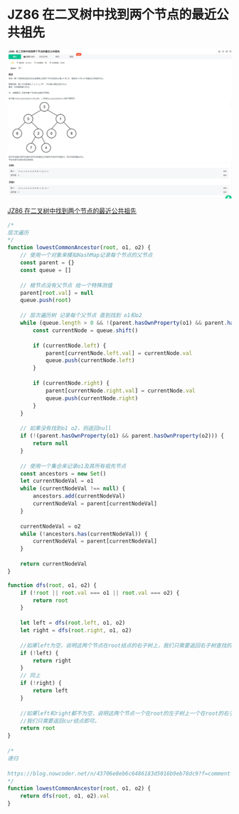 # JZ86 在二叉树中找到两个节点的最近公共祖先

![1](./img/JZ86%20在二叉树中找到两个节点的最近公共祖先%201.jpg)
![2](./img/JZ86%20在二叉树中找到两个节点的最近公共祖先%202.jpg)

[JZ86 在二叉树中找到两个节点的最近公共祖先](https://www.nowcoder.com/practice/e0cc33a83afe4530bcec46eba3325116?tpId=13&tqId=1024325&ru=/exam/oj/ta&qru=/ta/coding-interviews/question-ranking&sourceUrl=%2Fexam%2Foj%2Fta%3FtpId%3D13)

```js
/* 
层次遍历
*/
function lowestCommonAncestor(root, o1, o2) {
	// 使用一个对象来模拟HashMap记录每个节点的父节点
	const parent = {}
	const queue = []

	// 根节点没有父节点 给一个特殊测值
	parent[root.val] = null
	queue.push(root)

	// 层次遍历树 记录每个父节点 直到找到 o1和o2
	while (queue.length > 0 && !(parent.hasOwnProperty(o1) && parent.hasOwnProperty(o2))) {
		const currentNode = queue.shift()

		if (currentNode.left) {
			parent[currentNode.left.val] = currentNode.val
			queue.push(currentNode.left)
		}

		if (currentNode.right) {
			parent[currentNode.right.val] = currentNode.val
			queue.push(currentNode.right)
		}
	}

	// 如果没有找到o1 o2，则返回null
	if (!(parent.hasOwnProperty(o1) && parent.hasOwnProperty(o2))) {
		return null
	}

	// 使用一个集合来记录o1及其所有祖先节点
	const ancestors = new Set()
	let currentNodeVal = o1
	while (currentNodeVal !== null) {
		ancestors.add(currentNodeVal)
		currentNodeVal = parent[currentNodeVal]
	}

	currentNodeVal = o2
	while (!ancestors.has(currentNodeVal)) {
		currentNodeVal = parent[currentNodeVal]
	}

	return currentNodeVal
}
```


```js
function dfs(root, o1, o2) {
	if (!root || root.val === o1 || root.val === o2) {
		return root
	}

	let left = dfs(root.left, o1, o2)
	let right = dfs(root.right, o1, o2)

	//如果left为空，说明这两个节点在root结点的右子树上，我们只需要返回右子树查找的结果即可
	if (!left) {
		return right
	}
	// 同上
	if (!right) {
		return left
	}

	//如果left和right都不为空，说明这两个节点一个在root的左子树上一个在root的右子树上，
	//我们只需要返回cur结点即可。
	return root
}

/* 
递归

https://blog.nowcoder.net/n/43706e8eb6c6486183d5016b9eb78dc9?f=comment
*/
function lowestCommonAncestor(root, o1, o2) {
	return dfs(root, o1, o2).val
}
```
